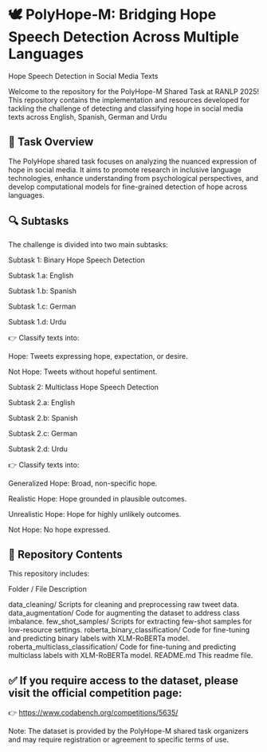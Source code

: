 # 🕊️ PolyHope-M: Bridging Hope Speech Detection Across Multiple Languages
Hope Speech Detection in Social Media Texts 

Welcome to the repository for the PolyHope-M Shared Task at RANLP 2025! This repository contains the implementation and resources developed for tackling the challenge of detecting and classifying hope in social media texts across English, Spanish, German and Urdu

## 🌟 Task Overview
The PolyHope shared task focuses on analyzing the nuanced expression of hope in social media. It aims to promote research in inclusive language technologies, enhance understanding from psychological perspectives, and develop computational models for fine-grained detection of hope across languages.

## 🔍 Subtasks
The challenge is divided into two main subtasks:

Subtask 1: Binary Hope Speech Detection 

Subtask 1.a: English

Subtask 1.b: Spanish 

Subtask 1.c: German

Subtask 1.d: Urdu

👉 Classify texts into:

Hope: Tweets expressing hope, expectation, or desire.

Not Hope: Tweets without hopeful sentiment.

Subtask 2: Multiclass Hope Speech Detection 

Subtask 2.a: English

Subtask 2.b: Spanish 

Subtask 2.c: German

Subtask 2.d: Urdu

👉 Classify texts into:

Generalized Hope: Broad, non-specific hope.

Realistic Hope: Hope grounded in plausible outcomes.

Unrealistic Hope: Hope for highly unlikely outcomes.

Not Hope: No hope expressed.

## 📂 Repository Contents
This repository includes:

Folder / File Description

data_cleaning/ Scripts for cleaning and preprocessing raw tweet data.
data_augmentation/ Code for augmenting the dataset to address class imbalance.
few_shot_samples/ Scripts for extracting few-shot samples for low-resource settings.
roberta_binary_classification/ Code for fine-tuning and predicting binary labels with XLM-RoBERTa model.
roberta_multiclass_classification/ Code for fine-tuning and predicting multiclass labels with XLM-RoBERTa model.
README.md This readme file.

## ✅ If you require access to the dataset, please visit the official competition page: 
👉 https://www.codabench.org/competitions/5635/

Note: The dataset is provided by the PolyHope-M shared task organizers and may require registration or agreement to specific terms of use.
